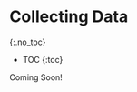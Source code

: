 # Collecting Data
{:.no_toc}

* TOC
{:toc}

Coming Soon!

<!-- ## What is Data Science

Data science can be defined as using data systematically to make decisions or obtain insight.

## Analog vs. Digital Data

Representing values in the real world digitally, isn't always as easy as it sounds. We've already seen how computers can't really store numbers like 1/3, but what other data do computers have difficultly representing?

Turns out computers rely on pixels to display images. Each pixel is made up of three values: red, green, and blue. These are called RGB values. Often times various hardware and software have different color palletes, or bit depths.

For example, if we were to represent an image using 8-bit color we would have access to 2<sup>8</sup> values or 256 distinct colors. If we were then able to use 24-bit color we'd have access to 2<sup>24</sup> values or 16,777,216 colors.

![bit depth animation](bit_depth.gif)

This notion of bit depth means that we can't actually represent all the colors we see in the real world digitally, rather we have to approximate them to the nearest value we can represent.

## Signals

A signal is one way of transmitting information from one device to another. Analog signals are continuous, meaning their values are constantly changing over time. Digital signals, however, are discrete, meaning that we capture a snapshot of the analog data over a specific time interval.

Consider a buoy in the middle of the ocean tied to an anchor. The distance between the anchor and the surface buoy is constantly changing because of wave activity.

![buoy attached to anchor](buoys.jpg)

If we wanted to measure this distance between the anchor and the buoy on the surface we would have to use a sampling technique. We could transmit its distance to a secondary device, like a Tsunameter, every second which could approximate its relative distance to the anchor. If we sample the analog signal more frequently we can more closely approximate the analog input.

![analog versus digital sampling graph](digital_sampling.png)

## Metadata

When we collect or store data, we often want additional information about that data, also called metadata, to let a computer know how to interpret or display the data. If our data was a song in the form of an mp3 file our metadata might contain information like song name, track number, and album name. Then if we play this song on an mp3 player like an iPod that information could be displayed on the screen.

Changing the metadata does not affect the primary data (although it may affect how your computer interprets that data). Metadata for a song in iTunes might look something like this.

![song_metadata](song_metadata.png)

We could change the title of this song to be whatever we want, but that will not change how the song sounds when we play it. It will, however, affect how our music player organizes it in our library. The metadata here also makes songs easier to search for since most music players allow you to search fields of the metadata. For example, we could search for this song by searching for "Never Gonna Give You Up", "Rick Astley", or "Whenever You Need Somebody", etc. Imagine if we didn't have this information, we may have to skim through every song in our library or playlist just to find the song we want to listen to. The song still exists and sounds the same it is just significantly more difficult to find it or use our data.

Metadata is the reason we can sort or filter the music in our library or playlist. We can pull the metadata to sort our music by artist alphabetically, or look at all the tracks in a specific album.

## Data Collection

Collecting data is often the most daunting part of data science. Whether we are collecting data in person or online, biases can affect the data that we collect.

Data collection can be affected by response bias, that is how we ask a question can affect the answer. "How user-friendly was our platform?", insinuates that the platform was indeed user-friendly and making participants feel like any other answer is not the norm. Convenience sampling is another form of bias that affect data collection. If we only collect information from a specific group of people because it easy to do so our data won't be representative of the entire population.

![response bias comic](bias.jpg)

When humans collect data, we can usually assume there will be some degree of bias. But surely computers can be more objective, right? Remember computers are only as objective as the algorithms they are running and who created those algorithms, you guessed it, humans.

Let's consider an example. Say we want to design a machine learning algorithm to determine which recommends resumes employers for a particular job. Well, we'll need a training set for our algorithm to learn from, this would likely be in the form of some data on what resumes resulted in getting hired for similar jobs in the past. If past employers were prejudice towards a particular gender, ethnicity, or group, your algorithm would reflect the same forms of prejudice. This is just one way bias can be embedded in an algorithm, but bias can exist at every level of software development. It is your job as the developer to be aware of of this to reduce bias in your own work.
 -->